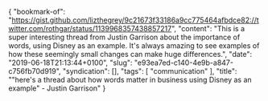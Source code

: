 {
  "bookmark-of": "https://gist.github.com/lizthegrey/9c21673f33186a9cc775464afbdce82://twitter.com/rothgar/status/1139968357438857217",
  "content": "This is a super interesting thread from Justin Garrison about the importance of words, using Disney as an example. It's always amazing to see examples of how these seemingly small changes can make huge differences.",
  "date": "2019-06-18T21:13:44+0100",
  "slug": "e93ea7ed-c140-4e9b-a847-c756fb70d919",
  "syndication": [],
  "tags": [
    "communication"
  ],
  "title": "\"here's a thread about how words matter in business using Disney as an example\" - Justin Garrison"
}
